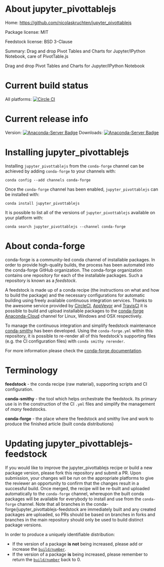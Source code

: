 About jupyter_pivottablejs
==========================

Home: https://github.com/nicolaskruchten/jupyter_pivottablejs

Package license: MIT

Feedstock license: BSD 3-Clause

Summary: Drag and drop Pivot Tables and Charts for Jupyter/IPython Notebook, care of PivotTable.js

Drag and drop Pivot Tables and Charts for Jupyter/IPython Notebook


Current build status
====================

All platforms: [![Circle CI](https://circleci.com/gh/conda-forge/jupyter_pivottablejs-feedstock.svg?style=shield)](https://circleci.com/gh/conda-forge/jupyter_pivottablejs-feedstock)

Current release info
====================
Version: [![Anaconda-Server Badge](https://anaconda.org/conda-forge/jupyter_pivottablejs/badges/version.svg)](https://anaconda.org/conda-forge/jupyter_pivottablejs)
Downloads: [![Anaconda-Server Badge](https://anaconda.org/conda-forge/jupyter_pivottablejs/badges/downloads.svg)](https://anaconda.org/conda-forge/jupyter_pivottablejs)

Installing jupyter_pivottablejs
===============================

Installing `jupyter_pivottablejs` from the `conda-forge` channel can be achieved by adding `conda-forge` to your channels with:

```
conda config --add channels conda-forge
```

Once the `conda-forge` channel has been enabled, `jupyter_pivottablejs` can be installed with:

```
conda install jupyter_pivottablejs
```

It is possible to list all of the versions of `jupyter_pivottablejs` available on your platform with:

```
conda search jupyter_pivottablejs --channel conda-forge
```


About conda-forge
=================

conda-forge is a community-led conda channel of installable packages.
In order to provide high-quality builds, the process has been automated into the
conda-forge GitHub organization. The conda-forge organization contains one repository
for each of the installable packages. Such a repository is known as a *feedstock*.

A feedstock is made up of a conda recipe (the instructions on what and how to build
the package) and the necessary configurations for automatic building using freely
available continuous integration services. Thanks to the awesome service provided by
[CircleCI](https://circleci.com/), [AppVeyor](http://www.appveyor.com/)
and [TravisCI](https://travis-ci.org/) it is possible to build and upload installable
packages to the [conda-forge](https://anaconda.org/conda-forge)
[Anaconda-Cloud](http://docs.anaconda.org/) channel for Linux, Windows and OSX respectively.

To manage the continuous integration and simplify feedstock maintenance
[conda-smithy](http://github.com/conda-forge/conda-smithy) has been developed.
Using the ``conda-forge.yml`` within this repository, it is possible to re-render all of
this feedstock's supporting files (e.g. the CI configuration files) with ``conda smithy rerender``.

For more information please check the [conda-forge documentation](https://conda-forge.org/docs/).

Terminology
===========

**feedstock** - the conda recipe (raw material), supporting scripts and CI configuration.

**conda-smithy** - the tool which helps orchestrate the feedstock.
                   Its primary use is in the construction of the CI ``.yml`` files
                   and simplify the management of *many* feedstocks.

**conda-forge** - the place where the feedstock and smithy live and work to
                  produce the finished article (built conda distributions)


Updating jupyter_pivottablejs-feedstock
=======================================

If you would like to improve the jupyter_pivottablejs recipe or build a new
package version, please fork this repository and submit a PR. Upon submission,
your changes will be run on the appropriate platforms to give the reviewer an
opportunity to confirm that the changes result in a successful build. Once
merged, the recipe will be re-built and uploaded automatically to the
`conda-forge` channel, whereupon the built conda packages will be available for
everybody to install and use from the `conda-forge` channel.
Note that all branches in the conda-forge/jupyter_pivottablejs-feedstock are
immediately built and any created packages are uploaded, so PRs should be based
on branches in forks and branches in the main repository should only be used to
build distinct package versions.

In order to produce a uniquely identifiable distribution:
 * If the version of a package **is not** being increased, please add or increase
   the [``build/number``](http://conda.pydata.org/docs/building/meta-yaml.html#build-number-and-string).
 * If the version of a package **is** being increased, please remember to return
   the [``build/number``](http://conda.pydata.org/docs/building/meta-yaml.html#build-number-and-string)
   back to 0.